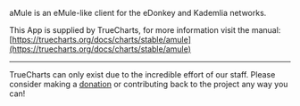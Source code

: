 aMule is an eMule-like client for the eDonkey and Kademlia networks.

This App is supplied by TrueCharts, for more information visit the manual: [https://truecharts.org/docs/charts/stable/amule](https://truecharts.org/docs/charts/stable/amule)

---

TrueCharts can only exist due to the incredible effort of our staff.
Please consider making a [donation](https://truecharts.org/docs/about/sponsor) or contributing back to the project any way you can!
